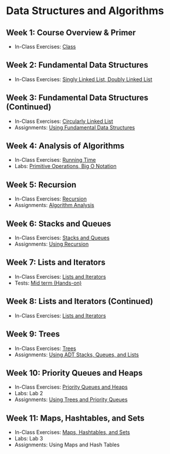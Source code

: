 # Data Structures and Algorithms

## Week 1: Course Overview & Primer

- In-Class Exercises: [Class](class)

## Week 2: Fundamental Data Structures

- In-Class Exercises: [Singly Linked List, Doubly Linked List](linked_list)

## Week 3: Fundamental Data Structures (Continued)

- In-Class Exercises: [Circularly Linked List](linked_list)
- Assignments: [Using Fundamental Data Structures](https://github.com/ttran375/comp254-assignment1)

## Week 4: Analysis of Algorithms

- In-Class Exercises: [Running Time](running_time)
- Labs: [Primitive Operations, Big O Notation](https://github.com/ttran375/comp254-lab4)

## Week 5: Recursion

- In-Class Exercises: [Recursion](recursion)
- Assignments: [Algorithm Analysis](https://github.com/ttran375/comp254-assignment2)

## Week 6: Stacks and Queues

- In-Class Exercises: [Stacks and Queues](stacks_queues)
- Assignments: [Using Recursion](https://github.com/ttran375/comp254-assignment3)

## Week 7: Lists and Iterators

- In-Class Exercises: [Lists and Iterators](lists_iterators)
- Tests: [Mid term (Hands-on)](https://github.com/ttran375/comp254-test1)

## Week 8: Lists and Iterators (Continued)

- In-Class Exercises: [Lists and Iterators](lists_iterators)

## Week 9: Trees

- In-Class Exercises: [Trees](trees)
- Assignments: [Using ADT Stacks, Queues, and Lists](https://github.com/ttran375/comp254-assignment4)

## Week 10: Priority Queues and Heaps

- In-Class Exercises: [Priority Queues and Heaps](priority_queues_heaps)
- Labs: Lab 2
- Assignments: [Using Trees and Priority Queues](https://github.com/ttran375/comp254-assignment4)

## Week 11: Maps, Hashtables, and Sets

- In-Class Exercises: [Maps, Hashtables, and Sets](maps-hashtables-sets)
- Labs: Lab 3
- Assignments: Using Maps and Hash Tables

